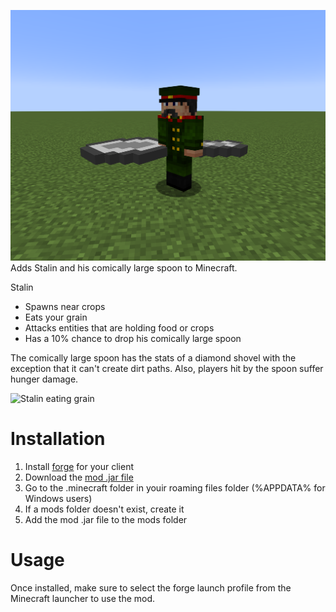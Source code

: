 ![Stalin and his spoon](/pictures/Stalin%20and%20his%20spoon.png)
Adds Stalin and his comically large spoon to Minecraft.

Stalin
- Spawns near crops
- Eats your grain
- Attacks entities that are holding food or crops
- Has a 10% chance to drop his comically large spoon

The comically large spoon has the stats of a diamond shovel with the exception that it can't create dirt paths. Also, players hit by the spoon suffer hunger damage.

![Stalin eating grain](/pictures/Stalin%20eating%20grain.gif)

# Installation
1. Install [forge](https://files.minecraftforge.net/net/minecraftforge/forge/) for your client
2. Download the [mod .jar file](https://github.com/abias1122/Hungry-Stalin/releases)
3. Go to the .minecraft folder in youir roaming files folder (%APPDATA% for Windows users)
4. If a mods folder doesn't exist, create it
5. Add the mod .jar file to the mods folder

# Usage
Once installed, make sure to select the forge launch profile from the Minecraft launcher to use the mod.

